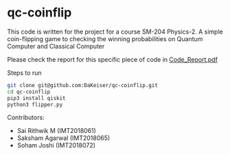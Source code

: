 # qc-coinflip
This code is written for the project for a course SM-204 Physics-2. A simple coin-flipping game to checking the winning probabilities on Quantum Computer and Classical Computer

Please check the report for this specific piece of code in [Code_Report.pdf](https://github.com/DaKeiser/qc-coinflip/blob/master/Code_Report.pdf)

Steps to run
```sh
git clone git@github.com:DaKeiser/qc-coinflip.git
cd qc-coinflip
pip3 install qiskit
python3 flipper.py
```
Contributors:

- Sai Rithwik M (IMT2018061)
- Saksham Agarwal (IMT2018065)
- Soham Joshi (IMT2018072)
